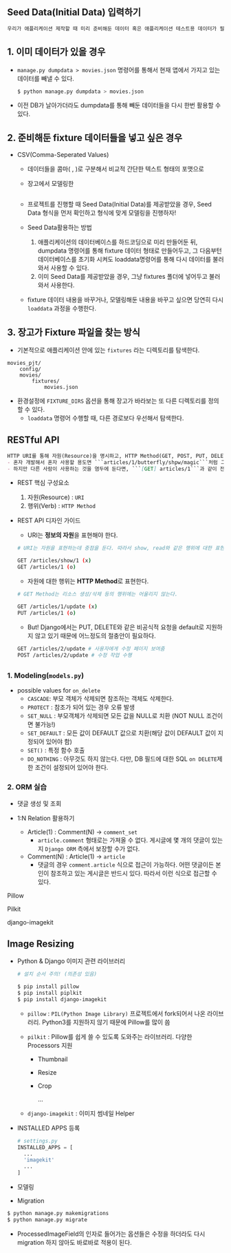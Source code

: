 ## Seed Data(Initial Data) 입력하기

```reStructuredText
우리가 애플리케이션 제작할 때 미리 준비해둔 데이터 혹은 애플리케이션 테스트용 데이터가 필요한 경우가 있다. 데이터를 하드코딩으로 일일이 넣을 수도 있다. **하지만 fixtures라는 기능을 이용해서 준비해둔 데이터를 쉽게 데이터베이스에 넣을 수 있다.**
```



## 1. 이미 데이터가 있을 경우

- ```manage.py dumpdata > movies.json``` 명령어를 통해서 현재 앱에서 가지고 있는 데이터를 빼낼 수 있다.

  ```bash
  $ python manage.py dumpdata > movies.json
  ```

  

- 이전 DB가 날아가더라도 dumpdata를 통해 빼둔 데이터들을 다시 한번 활용할 수 있다.

  

## 2. 준비해둔 fixture 데이터들을 넣고 싶은 경우

- CSV(Comma-Seperated Values)

  + 데이터들을 콤마( , )로 구분해서 비교적 간단한 텍스트 형태의 포맷으로

  + 장고에서 모델링한 

    ```
    
    ```

    

  + 프로젝트를 진행할 때 Seed Data(Initial Data)를 제공받았을 경우, Seed Data 형식을 먼저 확인하고 형식에 맞게 모델링을 진행하자!

  + Seed Data활용하는 방법

    1. 애플리케이션의 데이터베이스를 하드코딩으로 미리 만들어둔 뒤, dumpdata 명령어를 통해 fixture 데이터 형태로 만들어두고, 그 다음부턴 데이터베이스를 초기화 시켜도 loaddata명령어를 통해 다시 데이터를 불러와서 사용할 수 있다.
    2. 이미 Seed Data를 제공받았을 경우, 그냥 fixtures 폴더에 넣어두고 불러와서 사용한다.

  + fixture 데이터 내용을 바꾸거나, 모델링해둔 내용을 바꾸고 싶으면 당연히 다시 ```loaddata``` 과정을 수행한다.

    

## 3. 장고가 Fixture 파일을 찾는 방식

- 기본적으로 애플리케이션 안에 있는 ```fixtures``` 라는 디렉토리를 탐색한다.

```
movies_pjt/
	config/
	movies/
		fixtures/
			movies.json
```



- 환경설정에 ```FIXTURE_DIRS``` 옵션을 통해 장고가 바라보는 또 다른 디렉토리를 정의할 수 있다.
  + ```loaddata``` 명령어 수행할 때, 다른 경로보다 우선해서 탐색한다.

## RESTful API

```markdown
HTTP URI를 통해 자원(Resource)을 명시하고, HTTP Method(GET, POST, PUT, DELETE)를 통해 해당 자원에 대한 CRUD 로직을 적용하는 것
- 혼자 개발해서 혼자 사용할 용도면 ```articles/1/butterfly/shpw/magic```처럼 그냥 마구잡이로 개발하고 작동만 하면 된다.
- 하지만 다른 사람이 사용하는 것을 염두에 둔다면, ```[GET] articles/1```과 같이 전 세계 개발자들이 사용하는 REST아키텍처를 염두에 두고 개발해야 한다.
```

- REST 핵심 구성요소

  1. 자원(Resource) : ```URI```
  2. 행위(Verb) : ```HTTP Method```

- REST API 디자인 가이드

  + URI는 **정보의 자원**을 표현해야 한다.

  ```bash
  # URI는 자원을 표현하는데 중점을 둔다. 따라서 show, read와 같은 행위에 대한 표현이 들어가서는 안된다.
  
  GET /articles/show/1 (x)
  GET /articles/1 (o)
  ```

  

  + 자원에 대한 행위는 **HTTP Method**로 표현한다.

  ```bash
  # GET Method는 리소스 생성/삭제 등의 행위에는 어울리지 않는다.
  
  GET /articles/1/update (x)
  PUT /articles/1 (o)
  ```

  + But! Django에서는 PUT, DELETE와 같은 비공식적 요청을 default로 지원하지 않고 있기 때문에 어느정도의 절충안이 필요하다.

  ```bash
  GET /articles/2/update # 사용자에게 수정 페이지 보여줌
  POST /articles/2/update # 수정 작업 수행
  ```

##  

### 1. Modeling(```models.py```)

- possible values for ```on_delete```
  + ```CASCADE```: 부모 객체가 삭제되면 참조하는 객체도 삭제한다.
  + ```PROTECT``` : 참조가 되어 있는 경우 오류 발생
  + ```SET_NULL``` : 부모객체가 삭제되면 모든 값을 NULL로 치환 (NOT NULL 조건이면 불가능!)
  + ```SET_DEFAULT``` : 모든 값이 DEFAULT 값으로 치환(해당 값이 DEFAULT 값이 지정되어 있어야 함)
  + ```SET()``` : 특정 함수 호출
  + ```DO_NOTHING``` : 아무것도 하지 않는다. 다만, DB 필드에 대한 SQL ```on DELETE```제한 조건이 설정되어 있어야 한다.

### 2. ORM 실습

- 댓글 생성 및 조회



- 1:N Relation 활용하기
  + Article(1) : Comment(N) -> ```comment_set```
    - ```article.comment``` 형태로는 가져올 수 없다. 게시글에 몇 개의 댓글이 있는지 ```Django ORM``` 측에서 보장할 수가 없다.
  + Comment(N) : Article(1) -> ```article```
    + 댓글의 경우 ```comment.article``` 식으로 접근이 가능하다. 어떤 댓글이든 본인이 참조하고 있는 게시글은 반드시 있다. 따라서 이런 식으로 접근할 수 있다.







Pillow

Pilkit

django-imagekit





## Image Resizing

- Python & Django 이미지 관련 라이브러리

  ```bash
  # 설치 순서 주의! (의존성 있음)
  
  $ pip install pillow
  $ pip install piplkit
  $ pip install django-imagekit
  ```

  + ```pillow``` : ```PIL(Python Image Library)``` 프로젝트에서 fork되어서 나온 라이브러리. Python3를 지원하지 않기 때문에 Pillow를 많이 씀

  + ```pilkit``` : Pillow를 쉽게 쓸 수 있도록 도와주는 라이브러리. 다양한 Processors 지원

    + Thumbnail

    + Resize

    + Crop

      ...

  + ```django-imagekit``` : 이미지 썸네일 Helper

- INSTALLED APPS 등록

  ```python
  # settings.py
  INSTALLED_APPS = [
  	...
  	'imagekit'
  	...
  ]
  ```

- 모델링



-  Migration

  ```bash
  $ python manage.py makemigrations
  $ python manage.py migrate
  ```

  + ProcessedImageField의 인자로 들어가는 옵션들은 수정을 하더라도 다시 migration 하지 않아도 바로바로 적용이 된다.